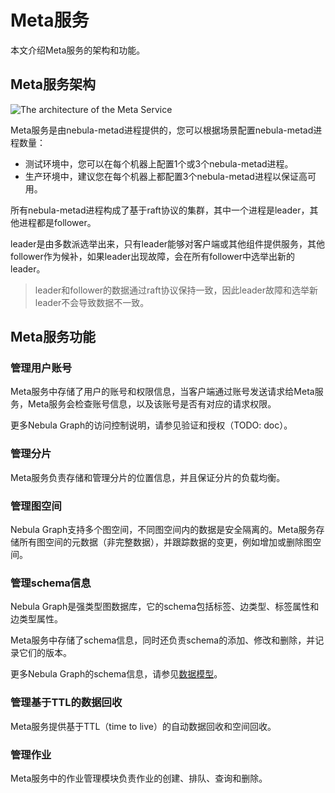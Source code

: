 # Meta服务

本文介绍Meta服务的架构和功能。

## Meta服务架构

![The architecture of the Meta Service](https://docs-cdn.nebula-graph.com.cn/docs-2.0/1.introduction/2.nebula-graph-architecture/meta-architecture1.png)

Meta服务是由nebula-metad进程提供的，您可以根据场景配置nebula-metad进程数量：

- 测试环境中，您可以在每个机器上配置1个或3个nebula-metad进程。
- 生产环境中，建议您在每个机器上都配置3个nebula-metad进程以保证高可用。

所有nebula-metad进程构成了基于raft协议的集群，其中一个进程是leader，其他进程都是follower。

leader是由多数派选举出来，只有leader能够对客户端或其他组件提供服务，其他follower作为候补，如果leader出现故障，会在所有follower中选举出新的leader。

>leader和follower的数据通过raft协议保持一致，因此leader故障和选举新leader不会导致数据不一致。

## Meta服务功能

### 管理用户账号

Meta服务中存储了用户的账号和权限信息，当客户端通过账号发送请求给Meta服务，Meta服务会检查账号信息，以及该账号是否有对应的请求权限。

更多Nebula Graph的访问控制说明，请参见验证和授权（TODO: doc）。

### 管理分片

Meta服务负责存储和管理分片的位置信息，并且保证分片的负载均衡。

### 管理图空间

Nebula Graph支持多个图空间，不同图空间内的数据是安全隔离的。Meta服务存储所有图空间的元数据（非完整数据），并跟踪数据的变更，例如增加或删除图空间。

### 管理schema信息

Nebula Graph是强类型图数据库，它的schema包括标签、边类型、标签属性和边类型属性。

Meta服务中存储了schema信息，同时还负责schema的添加、修改和删除，并记录它们的版本。

更多Nebula Graph的schema信息，请参见[数据模型](../2.data-model.md)。

### 管理基于TTL的数据回收

Meta服务提供基于TTL（time to live）的自动数据回收和空间回收。

### 管理作业

Meta服务中的作业管理模块负责作业的创建、排队、查询和删除。
